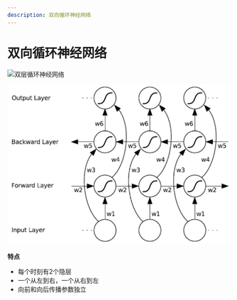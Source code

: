 ```yaml
---
description: 双向循环神经网络
---
```


# 双向循环神经网络

![双层循环神经网络](.assets/双向循环神经网络/双向循环神经网络.png)

![双向循环神经网络_2](.assets/双向循环神经网络/双向循环神经网络_2.jpg)

**特点**
* 每个时刻有2个隐层
* 一个从左到右，一个从右到左
* 向前和向后传播参数独立